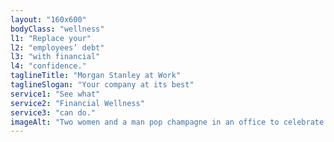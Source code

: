 ```yaml
---
layout: "160x600"
bodyClass: "wellness"
l1: "Replace your"
l2: "employees’ debt"
l3: "with financial"
l4: "confidence."
taglineTitle: "Morgan Stanley at Work"
taglineSlogan: "Your company at its best"
service1: "See what"
service2: "Financial Wellness"
service3: "can do."
imageAlt: "Two women and a man pop champagne in an office to celebrate paying off their student debt."
---
```


